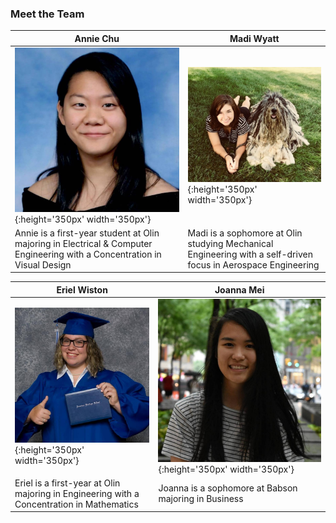 ### Meet the Team

|Annie Chu|Madi Wyatt|
|---	|---	|
|![](annie.jpg){:height='350px' width='350px'}|![](madi.jpg){:height='350px' width='350px'}|
|Annie is a first-year student at Olin majoring in Electrical & Computer Engineering with a Concentration in Visual Design| Madi is a sophomore at Olin studying Mechanical Engineering with a self-driven focus in Aerospace Engineering|


|Eriel Wiston|Joanna Mei|
|---	|---	|
|![](eriel.jpg){:height='350px' width='350px'}|![](joanna.jpg){:height='350px' width='350px'}|
|Eriel is a first-year at Olin majoring in Engineering with a Concentration in Mathematics |Joanna is a sophomore at Babson majoring in Business |
